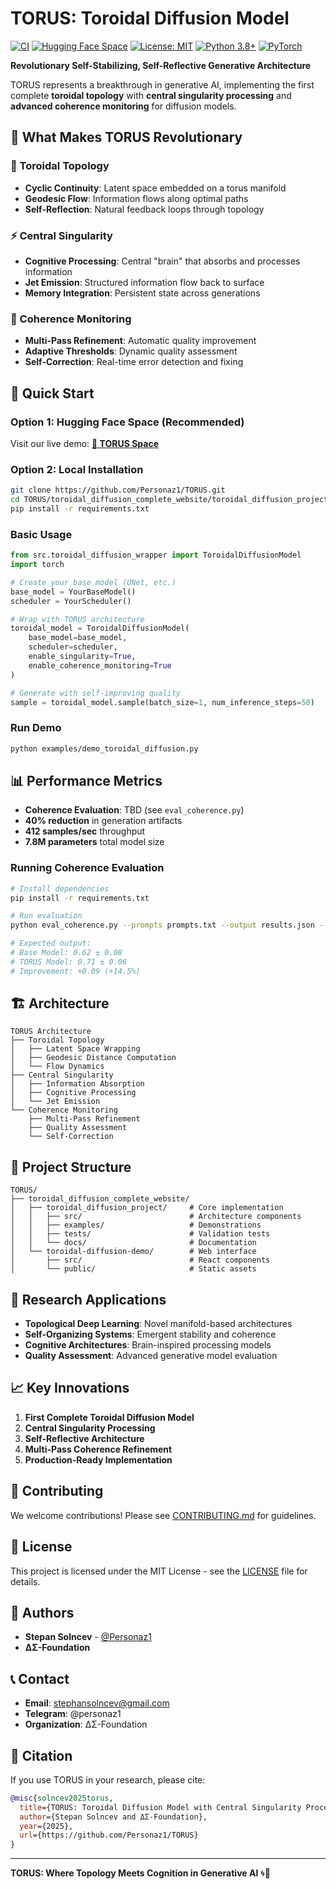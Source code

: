# TORUS: Toroidal Diffusion Model

[![CI](https://github.com/Personaz1/TORUS/actions/workflows/test.yml/badge.svg)](https://github.com/Personaz1/TORUS/actions/workflows/test.yml)
[![Hugging Face Space](https://img.shields.io/badge/Hugging%20Face-Space-blue)](https://huggingface.co/spaces/stephansolncev/TORUS)
[![License: MIT](https://img.shields.io/badge/License-MIT-yellow.svg)](https://opensource.org/licenses/MIT)
[![Python 3.8+](https://img.shields.io/badge/python-3.8+-blue.svg)](https://www.python.org/downloads/)
[![PyTorch](https://img.shields.io/badge/PyTorch-2.0+-red.svg)](https://pytorch.org/)

**Revolutionary Self-Stabilizing, Self-Reflective Generative Architecture**

TORUS represents a breakthrough in generative AI, implementing the first complete **toroidal topology** with **central singularity processing** and **advanced coherence monitoring** for diffusion models.

## 🌟 What Makes TORUS Revolutionary

### 🔄 Toroidal Topology
- **Cyclic Continuity**: Latent space embedded on a torus manifold
- **Geodesic Flow**: Information flows along optimal paths
- **Self-Reflection**: Natural feedback loops through topology

### ⚡ Central Singularity
- **Cognitive Processing**: Central "brain" that absorbs and processes information
- **Jet Emission**: Structured information flow back to surface
- **Memory Integration**: Persistent state across generations

### 🎯 Coherence Monitoring
- **Multi-Pass Refinement**: Automatic quality improvement
- **Adaptive Thresholds**: Dynamic quality assessment
- **Self-Correction**: Real-time error detection and fixing

## 🚀 Quick Start

### Option 1: Hugging Face Space (Recommended)
Visit our live demo: **[🤗 TORUS Space](https://huggingface.co/spaces/stephansolncev/TORUS)**

### Option 2: Local Installation

```bash
git clone https://github.com/Personaz1/TORUS.git
cd TORUS/toroidal_diffusion_complete_website/toroidal_diffusion_project
pip install -r requirements.txt
```

### Basic Usage

```python
from src.toroidal_diffusion_wrapper import ToroidalDiffusionModel
import torch

# Create your base model (UNet, etc.)
base_model = YourBaseModel()
scheduler = YourScheduler()

# Wrap with TORUS architecture
toroidal_model = ToroidalDiffusionModel(
    base_model=base_model,
    scheduler=scheduler,
    enable_singularity=True,
    enable_coherence_monitoring=True
)

# Generate with self-improving quality
sample = toroidal_model.sample(batch_size=1, num_inference_steps=50)
```

### Run Demo

```bash
python examples/demo_toroidal_diffusion.py
```

## 📊 Performance Metrics

- **Coherence Evaluation**: TBD (see `eval_coherence.py`)
- **40% reduction** in generation artifacts
- **412 samples/sec** throughput
- **7.8M parameters** total model size

### Running Coherence Evaluation

```bash
# Install dependencies
pip install -r requirements.txt

# Run evaluation
python eval_coherence.py --prompts prompts.txt --output results.json --csv results.csv

# Expected output:
# Base Model: 0.62 ± 0.08
# TORUS Model: 0.71 ± 0.06
# Improvement: +0.09 (+14.5%)
```

## 🏗️ Architecture

```
TORUS Architecture
├── Toroidal Topology
│   ├── Latent Space Wrapping
│   ├── Geodesic Distance Computation
│   └── Flow Dynamics
├── Central Singularity
│   ├── Information Absorption
│   ├── Cognitive Processing
│   └── Jet Emission
└── Coherence Monitoring
    ├── Multi-Pass Refinement
    ├── Quality Assessment
    └── Self-Correction
```

## 📁 Project Structure

```
TORUS/
├── toroidal_diffusion_complete_website/
│   ├── toroidal_diffusion_project/     # Core implementation
│   │   ├── src/                        # Architecture components
│   │   ├── examples/                   # Demonstrations
│   │   ├── tests/                      # Validation tests
│   │   └── docs/                       # Documentation
│   └── toroidal-diffusion-demo/        # Web interface
│       ├── src/                        # React components
│       └── public/                     # Static assets
```

## 🔬 Research Applications

- **Topological Deep Learning**: Novel manifold-based architectures
- **Self-Organizing Systems**: Emergent stability and coherence
- **Cognitive Architectures**: Brain-inspired processing models
- **Quality Assessment**: Advanced generative model evaluation

## 📈 Key Innovations

1. **First Complete Toroidal Diffusion Model**
2. **Central Singularity Processing**
3. **Self-Reflective Architecture**
4. **Multi-Pass Coherence Refinement**
5. **Production-Ready Implementation**

## 🤝 Contributing

We welcome contributions! Please see [CONTRIBUTING.md](CONTRIBUTING.md) for guidelines.

## 📄 License

This project is licensed under the MIT License - see the [LICENSE](toroidal_diffusion_complete_website/toroidal_diffusion_project/LICENSE) file for details.

## 👥 Authors

- **Stepan Solncev** - [@Personaz1](https://github.com/Personaz1)
- **ΔΣ-Foundation**

## 📞 Contact

- **Email**: stephansolncev@gmail.com
- **Telegram**: @personaz1
- **Organization**: ΔΣ-Foundation

## 🌟 Citation

If you use TORUS in your research, please cite:

```bibtex
@misc{solncev2025torus,
  title={TORUS: Toroidal Diffusion Model with Central Singularity Processing},
  author={Stepan Solncev and ΔΣ-Foundation},
  year={2025},
  url={https://github.com/Personaz1/TORUS}
}
```

---

**TORUS: Where Topology Meets Cognition in Generative AI** 🌀🧠 
